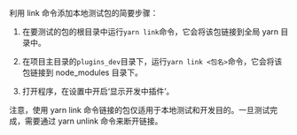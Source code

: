 利用 link 命令添加本地测试包的简要步骤：

1. 在要测试的包的根目录中运行`yarn link`命令，它会将该包链接到全局 yarn 目录中。

2. 在项目主目录的`plugins_dev`目录下，运行`yarn link <包名>`命令，它会将该包链接到 node_modules 目录下。

3. 打开程序，在设置中开启‘显示开发中插件’。

注意，使用 yarn link 命令链接的包仅适用于本地测试和开发目的。一旦测试完成，需要通过 yarn unlink 命令来断开链接。
